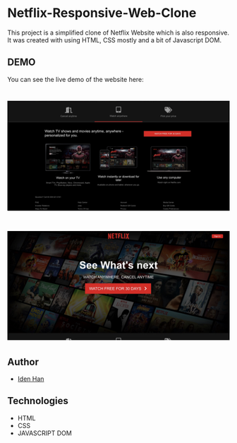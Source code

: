 # Netflix-Responsive-Web-Clone

This project is a simplified clone of Netflix Website which is also responsive. It was created with using HTML, CSS mostly and a bit of Javascript DOM.

## DEMO

You can see the live demo of the website here:

# <p align="center"><img src="img/demo1.jpeg"/></p>
# <p align="center"><img src="img/demo2.jpeg"/></p>

## Author

- [Iden Han](https://idenhan.tistory.com/)

## Technologies

- HTML
- CSS
- JAVASCRIPT DOM
